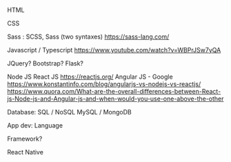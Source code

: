 HTML

CSS

Sass : SCSS, Sass (two syntaxes)
https://sass-lang.com/

Javascript /
Typescript
https://www.youtube.com/watch?v=WBPrJSw7yQA

JQuery?
Bootstrap?
Flask?

Node JS
React JS
https://reactjs.org/
Angular JS - Google
https://www.konstantinfo.com/blog/angularjs-vs-nodejs-vs-reactjs/
https://www.quora.com/What-are-the-overall-differences-between-React-js-Node-js-and-Angular-js-and-when-would-you-use-one-above-the-other


Database:
SQL / NoSQL
MySQL / MongoDB



App dev:
Language

Framework?


React Native
